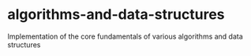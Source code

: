 # algorithms-and-data-structures

Implementation of the core fundamentals of various algorithms and data structures